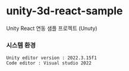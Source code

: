 # unity-3d-react-sample
 Unity React 연동 샘플 프로젝트 (Unuty)

### 시스템 환경
    Unity editor version : 2022.3.15f1
    Code editor : Visual studio 2022